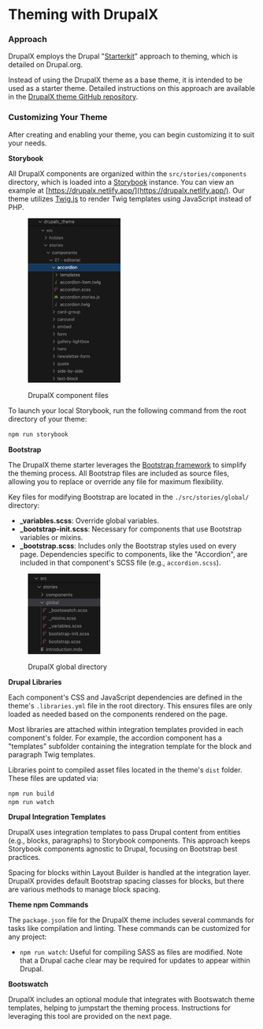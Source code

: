 # Theming with DrupalX

### Approach

DrupalX employs the Drupal "[Starterkit](https://www.drupal.org/docs/core-modules-and-themes/core-themes/starterkit-theme)" approach to theming, which is detailed on Drupal.org.

Instead of using the DrupalX theme as a base theme, it is intended to be used as a starter theme. Detailed instructions on this approach are available in the [DrupalX theme GitHub repository](https://github.com/drupalninja/drupalx-theme).

### Customizing Your Theme

After creating and enabling your theme, you can begin customizing it to suit your needs.

**Storybook**

All DrupalX components are organized within the `src/stories/components` directory, which is loaded into a [Storybook](https://storybook.js.org/) instance. You can view an example at [https://drupalx.netlify.app/](https://drupalx.netlify.app/). Our theme utilizes [Twig.js](https://github.com/twigjs) to render Twig templates using JavaScript instead of PHP.

<div align="left">

<figure><img src="../../.gitbook/assets/component files.png" alt="" width="188"><figcaption><p>DrupalX component files</p></figcaption></figure>

</div>

To launch your local Storybook, run the following command from the root directory of your theme:

```bash
npm run storybook
```

**Bootstrap**

The DrupalX theme starter leverages the [Bootstrap framework](https://getbootstrap.com/) to simplify the theming process. All Bootstrap files are included as source files, allowing you to replace or override any file for maximum flexibility.

Key files for modifying Bootstrap are located in the `./src/stories/global/` directory:

* **\_variables.scss**: Override global variables.
* **\_bootstrap-init.scss**: Necessary for components that use Bootstrap variables or mixins.
* **\_bootstrap.scss**: Includes only the Bootstrap styles used on every page. Dependencies specific to components, like the "Accordion", are included in that component's SCSS file (e.g., `accordion.scss`).

<div align="left">

<figure><img src="../../.gitbook/assets/global files.png" alt="" width="147"><figcaption><p>DrupalX global directory</p></figcaption></figure>

</div>

**Drupal Libraries**

Each component's CSS and JavaScript dependencies are defined in the theme's `.libraries.yml` file in the root directory. This ensures files are only loaded as needed based on the components rendered on the page.

Most libraries are attached within integration templates provided in each component's folder. For example, the accordion component has a "templates" subfolder containing the integration template for the block and paragraph Twig templates.

Libraries point to compiled asset files located in the theme's `dist` folder. These files are updated via:

```bash
npm run build
npm run watch
```

**Drupal Integration Templates**

DrupalX uses integration templates to pass Drupal content from entities (e.g., blocks, paragraphs) to Storybook components. This approach keeps Storybook components agnostic to Drupal, focusing on Bootstrap best practices.

Spacing for blocks within Layout Builder is handled at the integration layer. DrupalX provides default Bootstrap spacing classes for blocks, but there are various methods to manage block spacing.

**Theme npm Commands**

The `package.json` file for the DrupalX theme includes several commands for tasks like compilation and linting. These commands can be customized for any project:

* `npm run watch`: Useful for compiling SASS as files are modified. Note that a Drupal cache clear may be required for updates to appear within Drupal.

**Bootswatch**

DrupalX includes an optional module that integrates with Bootswatch theme templates, helping to jumpstart the theming process. Instructions for leveraging this tool are provided on the next page.
